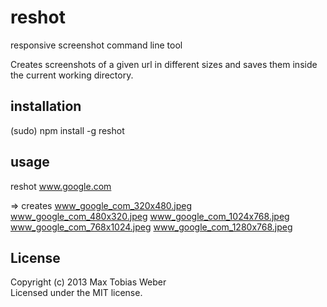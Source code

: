 # reshot

responsive screenshot command line tool

Creates screenshots of a given url in different sizes and saves them inside the current working directory.

## installation
(sudo) npm install -g reshot

## usage
reshot www.google.com

=> creates
www_google_com_320x480.jpeg
www_google_com_480x320.jpeg
www_google_com_1024x768.jpeg
www_google_com_768x1024.jpeg
www_google_com_1280x768.jpeg

## License
Copyright (c) 2013 Max Tobias Weber  
Licensed under the MIT license.
